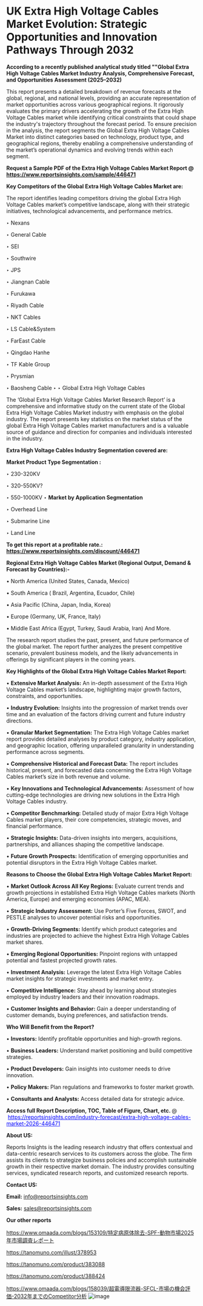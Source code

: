 # UK Extra High Voltage Cables Market Evolution: Strategic Opportunities and Innovation Pathways Through 2032

<strong>According to a recently published analytical study titled ""Global Extra High Voltage Cables Market Industry Analysis, Comprehensive Forecast, and Opportunities Assessment (2025–2032)</strong>

This report presents a detailed breakdown of revenue forecasts at the global, regional, and national levels, providing an accurate representation of market opportunities across various geographical regions. It rigorously evaluates the primary drivers accelerating the growth of the Extra High Voltage Cables market while identifying critical constraints that could shape the industry's trajectory throughout the forecast period. To ensure precision in the analysis, the report segments the Global Extra High Voltage Cables Market into distinct categories based on technology, product type, and geographical regions, thereby enabling a comprehensive understanding of the market’s operational dynamics and evolving trends within each segment.

<strong>Request a Sample PDF of the Extra High Voltage Cables Market Report </strong><strong>@<a href=https://www.reportsinsights.com/sample/446471 style=color:#0000ff;> https://www.reportsinsights.com/sample/446471</a></strong></font>

<strong>Key Competitors of the Global Extra High Voltage Cables Market are:</strong>

The report identifies leading competitors driving the global Extra High Voltage Cables market’s competitive landscape, along with their strategic initiatives, technological advancements, and performance metrics.

‣ Nexans

‣ General Cable

‣ SEI

‣ Southwire

‣ JPS

‣ Jiangnan Cable

‣ Furukawa

‣ Riyadh Cable

‣ NKT Cables

‣ LS Cable&System

‣ FarEast Cable

‣ Qingdao Hanhe

‣ TF Kable Group

‣ Prysmian

‣ Baosheng Cable
‣ 
‣ Global Extra High Voltage Cables

The ‘Global Extra High Voltage Cables Market Research Report’ is a comprehensive and informative study on the current state of the Global Extra High Voltage Cables Market industry with emphasis on the global industry. The report presents key statistics on the market status of the global Extra High Voltage Cables market manufacturers and is a valuable source of guidance and direction for companies and individuals interested in the industry.

<strong>Extra High Voltage Cables Industry Segmentation covered are:</strong>

<strong>Market Product Type Segmentation :</strong>

‣ 230-320KV

‣ 320-550KV?

‣ 550-1000KV
‣ 
<strong>Market by Application Segmentation</strong>

‣ Overhead Line

‣ Submarine Line

‣ Land Line

<strong>To get this report at a profitable rate.: <a href=https://www.reportsinsights.com/discount/446471 style=color:#0000ff;>https://www.reportsinsights.com/discount/446471</a></strong></font>

<strong>Regional Extra High Voltage Cables Market (Regional Output, Demand &amp; Forecast by Countries):-</strong>

• North America (United States, Canada, Mexico)

• South America ( Brazil, Argentina, Ecuador, Chile)

• Asia Pacific (China, Japan, India, Korea)

• Europe (Germany, UK, France, Italy)

• Middle East Africa (Egypt, Turkey, Saudi Arabia, Iran) And More.

The research report studies the past, present, and future performance of the global market. The report further analyzes the present competitive scenario, prevalent business models, and the likely advancements in offerings by significant players in the coming years.

<strong>Key Highlights of the Global Extra High Voltage Cables Market Report:</strong>

• <strong>Extensive Market Analysis:</strong> An in-depth assessment of the Extra High Voltage Cables market’s landscape, highlighting major growth factors, constraints, and opportunities.

• <strong>Industry Evolution:</strong> Insights into the progression of market trends over time and an evaluation of the factors driving current and future industry directions.

• <strong>Granular Market Segmentation:</strong> The Extra High Voltage Cables market report provides detailed analyses by product category, industry application, and geographic location, offering unparalleled granularity in understanding performance across segments.

• <strong>Comprehensive Historical and Forecast Data:</strong> The report includes historical, present, and forecasted data concerning the Extra High Voltage Cables market’s size in both revenue and volume.

• <strong>Key Innovations and Technological Advancements:</strong> Assessment of how cutting-edge technologies are driving new solutions in the Extra High Voltage Cables industry.

• <strong>Competitor Benchmarking:</strong> Detailed study of major Extra High Voltage Cables market players, their core competencies, strategic moves, and financial performance.

• <strong>Strategic Insights:</strong> Data-driven insights into mergers, acquisitions, partnerships, and alliances shaping the competitive landscape.

• <strong>Future Growth Prospects:</strong> Identification of emerging opportunities and potential disruptors in the Extra High Voltage Cables market.

<strong>Reasons to Choose the Global Extra High Voltage Cables Market Report:</strong>

• <strong>Market Outlook Across All Key Regions:</strong> Evaluate current trends and growth projections in established Extra High Voltage Cables markets (North America, Europe) and emerging economies (APAC, MEA).

• <strong>Strategic Industry Assessment:</strong> Use Porter’s Five Forces, SWOT, and PESTLE analyses to uncover potential risks and opportunities.

• <strong>Growth-Driving Segments:</strong> Identify which product categories and industries are projected to achieve the highest Extra High Voltage Cables market shares.

• <strong>Emerging Regional Opportunities:</strong> Pinpoint regions with untapped potential and fastest projected growth rates.

• <strong>Investment Analysis:</strong> Leverage the latest Extra High Voltage Cables market insights for strategic investments and market entry.

• <strong>Competitive Intelligence:</strong> Stay ahead by learning about strategies employed by industry leaders and their innovation roadmaps.

• <strong>Customer Insights and Behavior:</strong> Gain a deeper understanding of customer demands, buying preferences, and satisfaction trends.

<strong>Who Will Benefit from the Report?</strong>

• <strong>Investors:</strong> Identify profitable opportunities and high-growth regions.

• <strong>Business Leaders:</strong> Understand market positioning and build competitive strategies.

• <strong>Product Developers:</strong> Gain insights into customer needs to drive innovation.

• <strong>Policy Makers:</strong> Plan regulations and frameworks to foster market growth.

• <strong>Consultants and Analysts:</strong> Access detailed data for strategic advice.
</ul>
<strong>Access full Report Description, TOC, Table of Figure, Chart, etc. </strong>@  <a href=https://reportsinsights.com/industry-forecast/extra-high-voltage-cables-market-2026-446471 style=color:#0000ff;>https://reportsinsights.com/industry-forecast/extra-high-voltage-cables-market-2026-446471</a></font>

<strong><strong>About US</strong>:</strong>

Reports Insights is the leading research industry that offers contextual and data-centric research services to its customers across the globe. The firm assists its clients to strategize business policies and accomplish sustainable growth in their respective market domain. The industry provides consulting services, syndicated research reports, and customized research reports.

<strong>Contact US:</strong>

<p class=""""><b>Email:</b> <a href=mailto:info@reportsinsights.com>info@reportsinsights.com</a></p>
<p class=""""><b>Sales:</b> <a href=mailto:sales@reportsinsights.com>sales@reportsinsights.com</a></p>

<strong>Our other reports</strong>

<a href=https://www.omaada.com/blogs/153109/特定病原体除去-SPF-動物市場2025年市場調査レポート>https://www.omaada.com/blogs/153109/特定病原体除去-SPF-動物市場2025年市場調査レポート</a>

<a href=https://tanomuno.com/illust/378953>https://tanomuno.com/illust/378953</a>

<a href=https://tanomuno.com/product/383088>https://tanomuno.com/product/383088</a>

<a href=https://tanomuno.com/product/388424>https://tanomuno.com/product/388424</a>

<a href=https://www.omaada.com/blogs/158039/超電導限流器-SFCL-市場の機会評価-2032年までのCompetitor分析>https://www.omaada.com/blogs/158039/超電導限流器-SFCL-市場の機会評価-2032年までのCompetitor分析</a>
![image](https://github.com/user-attachments/assets/a3ce3c10-9bfa-46c6-9d08-2b4b62b80455)
